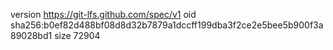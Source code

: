 version https://git-lfs.github.com/spec/v1
oid sha256:b0ef82d488bf08d8d32b7879a1dccff199dba3f2ce2e5bee5b900f3a89028bd1
size 72904
